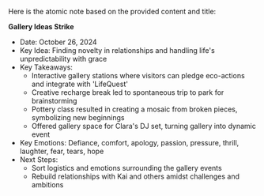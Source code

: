 Here is the atomic note based on the provided content and title:

**Gallery Ideas Strike**

* Date: October 26, 2024
* Key Idea: Finding novelty in relationships and handling life's unpredictability with grace
* Key Takeaways:
	+ Interactive gallery stations where visitors can pledge eco-actions and integrate with 'LifeQuest'
	+ Creative recharge break led to spontaneous trip to park for brainstorming
	+ Pottery class resulted in creating a mosaic from broken pieces, symbolizing new beginnings
	+ Offered gallery space for Clara's DJ set, turning gallery into dynamic event
* Key Emotions: Defiance, comfort, apology, passion, pressure, thrill, laughter, fear, tears, hope
* Next Steps:
	+ Sort logistics and emotions surrounding the gallery events
	+ Rebuild relationships with Kai and others amidst challenges and ambitions